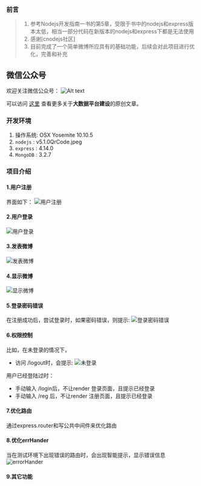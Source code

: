### 前言
> 1. 参考Nodejs开发指南一书的第5章，受限于书中的nodejs和express版本太低，相当一部分代码在新版本的nodejs和express下都是无法使用
> 2. 感谢[cnodejs社区]
> 3. 目前完成了一个简单微博所应具有的基础功能，后续会对此项目进行优化，完善和补充

## 微信公众号
欢迎关注微信公众号：
![Alt text](./public/img/code1.jpeg)

可以访问 [这里](https://mp.weixin.qq.com/mp/appmsgalbum?action=getalbum&album_id=1410124501450571776&__biz=MzAwMjk5NTY3Mw==#wechat_redirect) 查看更多关于**大数据平台建设**的原创文章。


### 开发环境
1. 操作系统: OSX Yosemite 10.10.5
2. `nodejs` : v5.1.0QrCode.jpeg
3. `express` : 4.14.0
4. `MongoDB` : 3.2.7

### 项目介绍
#### 1.用户注册
界面如下：
![用户注册](./public/img/reg.png)
#### 2.用户登录
![用户登录](./public/img/login.png)
#### 3.发表微博
![发表微博](./public/img/publish.png)
#### 4.显示微博
![显示微博](./public/img/show.png)
#### 5.登录密码错误
在注册成功后，尝试登录时，如果密码错误，则提示:
![登录密码错误](./public/img/password-error.png)

#### 6.权限控制
比如，在未登录的情况下，
- 访问 /logout时，会提示:
![未登录](./public/img/pri.png)

用户已经登陆过时：
- 手动输入 /login后，不让render 登录页面，且提示已经登录
- 手动输入 /reg 后，不让render 注册页面，且提示已经登录

#### 7.优化路由
通过express.router和写公共中间件来优化路由
#### 8.优化errHander
当在测试环境下出现错误的路由时，会出现智能提示，显示错误信息
![errorHander](./public/img/error.png)
#### 9.其它功能
